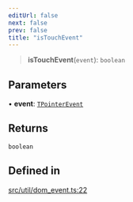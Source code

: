 ```yaml
---
editUrl: false
next: false
prev: false
title: "isTouchEvent"
---
```


> **isTouchEvent**(`event`): `boolean`

## Parameters

• **event**: [`TPointerEvent`](/api/type-aliases/tpointerevent/)

## Returns

`boolean`

## Defined in

[src/util/dom\_event.ts:22](https://github.com/fabricjs/fabric.js/blob/v6.0.0-rc4/src/util/dom_event.ts#L22)
